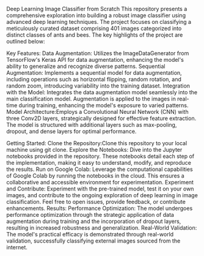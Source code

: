 Deep Learning Image Classifier from Scratch
This repository presents a comprehensive exploration into building a robust image classifier using advanced deep learning techniques. The project focuses on classifying a meticulously curated dataset comprising 401 images categorized into distinct classes of ants and bees. The key highlights of the project are outlined below:

Key Features:
Data Augmentation: Utilizes the ImageDataGenerator from TensorFlow's Keras API for data augmentation, enhancing the model's ability to generalize and recognize diverse patterns.
Sequential Augmentation: Implements a sequential model for data augmentation, including operations such as horizontal flipping, random rotation, and random zoom, introducing variability into the training dataset.
Integration with the Model: Integrates the data augmentation model seamlessly into the main classification model. Augmentation is applied to the images in real-time during training, enhancing the model's exposure to varied patterns.
Model Architecture:Employs a Convolutional Neural Network (CNN) with three Conv2D layers, strategically designed for effective feature extraction. The model is structured with additional layers such as max-pooling, dropout, and dense layers for optimal performance.

Getting Started:
Clone the Repository:Clone this repository to your local machine using git clone.
Explore the Notebooks: Dive into the Jupyter notebooks provided in the repository. These notebooks detail each step of the implementation, making it easy to understand, modify, and reproduce the results.
Run on Google Colab: Leverage the computational capabilities of Google Colab by running the notebooks in the cloud. This ensures a collaborative and accessible environment for experimentation.
Experiment and Contribute: Experiment with the pre-trained model, test it on your own images, and contribute to the ongoing exploration of deep learning in image classification. Feel free to open issues, provide feedback, or contribute enhancements.
Results:
Performance Optimization: The model undergoes performance optimization through the strategic application of data augmentation during training and the incorporation of dropout layers, resulting in increased robustness and generalization.
Real-World Validation: The model's practical efficacy is demonstrated through real-world validation, successfully classifying external images sourced from the internet.
